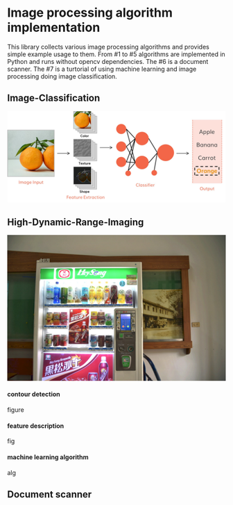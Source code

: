 # Image processing algorithm implementation

This library collects various image processing algorithms and provides simple example usage to them. From #1  to #5 algorithms are implemented in Python and runs without opencv dependencies. The #6 is a document scanner. The #7 is a turtorial of using machine learning and image processing doing image classification.

  
## Image-Classification
![Image classification](https://github.com/b07611031/Image-processing-algorithm-implementation/blob/main/Image-Classification/figures/framework.jpg)

## High-Dynamic-Range-Imaging
![HDR](https://github.com/b07611031/Image-processing-algorithm-implementation/blob/main/High-Dynamic-Range-Imaging/figures/hdrtonemapping_1.jpg)

#### contour detection

figure

#### feature description

fig

#### machine learning algorithm

alg

## Document scanner